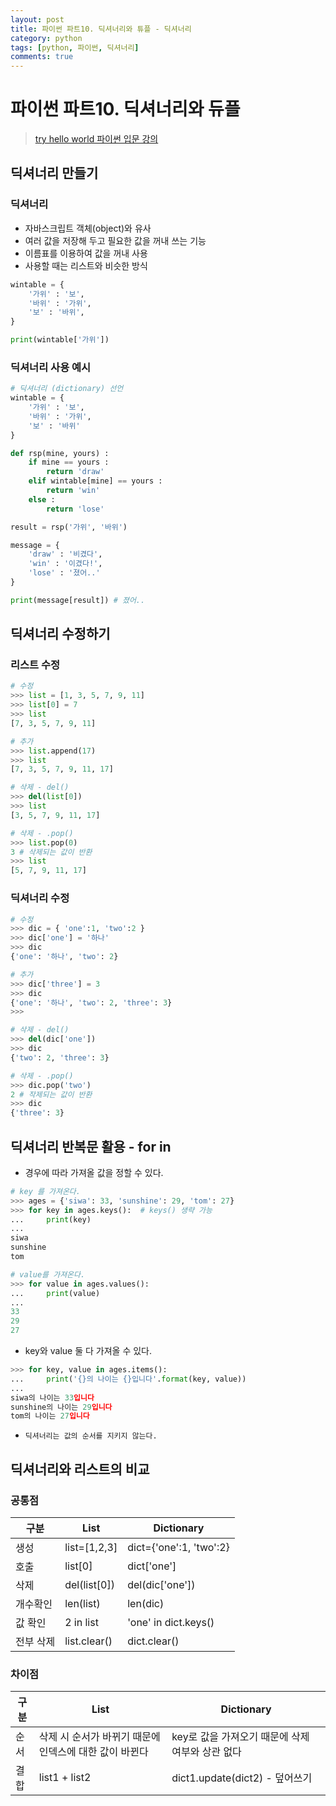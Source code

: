 ```yaml
---
layout: post
title: 파이썬 파트10. 딕셔너리와 튜플 - 딕셔너리
category: python
tags: [python, 파이썬, 딕셔너리]
comments: true
---
```

# 파이썬 파트10. 딕셔너리와 듀플
> [try hello world 파이썬 입문 강의 ](http://tryhelloworld.co.kr/courses/%ED%8C%8C%EC%9D%B4%EC%8D%AC-%EC%9E%85%EB%AC%B8)      

## 딕셔너리 만들기
### 딕셔너리
- 자바스크립트 객체(object)와 유사
- 여러 값을 저장해 두고 필요한 값을 꺼내 쓰는 기능
- 이름표를 이용하여 값을 꺼내 사용
- 사용할 때는 리스트와 비슷한 방식

```python
wintable = {
    '가위' : '보',
    '바위' : '가위',
    '보' : '바위',
}

print(wintable['가위'])
```

### 딕셔너리 사용 예시

```python
# 딕셔너리 (dictionary) 선언
wintable = {
    '가위' : '보',
    '바위' : '가위',
    '보' : '바위'
}

def rsp(mine, yours) :
    if mine == yours :
        return 'draw'
    elif wintable[mine] == yours :
        return 'win'
    else :
        return 'lose'

result = rsp('가위', '바위')

message = {
    'draw' : '비겼다',
    'win' : '이겼다!',
    'lose' : '졌어..'
}

print(message[result]) # 졌어..
```

## 딕셔너리 수정하기

### 리스트 수정
```python
# 수정
>>> list = [1, 3, 5, 7, 9, 11]
>>> list[0] = 7
>>> list
[7, 3, 5, 7, 9, 11]

# 추가
>>> list.append(17)
>>> list
[7, 3, 5, 7, 9, 11, 17]

# 삭제 - del()
>>> del(list[0])
>>> list
[3, 5, 7, 9, 11, 17]

# 삭제 - .pop()
>>> list.pop(0)
3 # 삭제되는 값이 반환
>>> list
[5, 7, 9, 11, 17]
```

### 딕셔너리 수정
```python
# 수정
>>> dic = { 'one':1, 'two':2 }
>>> dic['one'] = '하나'
>>> dic
{'one': '하나', 'two': 2}

# 추가
>>> dic['three'] = 3
>>> dic
{'one': '하나', 'two': 2, 'three': 3}
>>>

# 삭제 - del()
>>> del(dic['one'])
>>> dic
{'two': 2, 'three': 3}

# 삭제 - .pop()
>>> dic.pop('two')
2 # 작제되는 값이 반환
>>> dic
{'three': 3}
```

## 딕셔너리 반복문 활용 - for in
- 경우에 따라 가져올 값을 정할 수 있다.

```python
# key 를 가져온다.
>>> ages = {'siwa': 33, 'sunshine': 29, 'tom': 27}
>>> for key in ages.keys():  # keys() 생략 가능
...     print(key)
...
siwa
sunshine
tom

# value를 가져온다.
>>> for value in ages.values():
...     print(value)
...
33
29
27
```

- key와 value 둘 다 가져올 수 있다.

```python
>>> for key, value in ages.items():
...     print('{}의 나이는 {}입니다'.format(key, value))
...
siwa의 나이는 33입니다
sunshine의 나이는 29입니다
tom의 나이는 27입니다
```

- `딕셔너리는 값의 순서를 지키지 않는다.`

## 딕셔너리와 리스트의 비교
### 공통점

구분   | List         |Dictionary
------|--------------|------------
생성   | list=[1,2,3] |dict={'one':1, 'two':2}
호출   | list[0]      | dict['one']
삭제   | del(list[0]) | del(dic['one'])
개수확인| len(list)    | len(dic)
값 확인 | 2 in list    | 'one' in dict.keys()
전부 삭제|  list.clear()| dict.clear()  

###  차이점

구분 | List | Dictionary
----|------|-----------
순서 | 삭제 시 순서가 바뀌기 때문에 인덱스에 대한 값이 바뀐다 | key로 값을 가져오기 때문에 삭제 여부와 상관 없다
결합 | list1 + list2 | dict1.update(dict2) - 덮어쓰기
